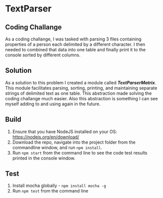 # TextParser 

## Coding Challange
As a coding challange, I was tasked with parsing 3 files containing properties of a person each delimited by a different character. I then needed to combined that data into one table and finally print it to the console sorted by different columns. 

## Solution
As a solution to this problem I created a module called ***TextParserMatrix***. This module facilitates parsing, sorting, printing, and maintaining separate strings of delimited text as one table. This abstraction made solving the coding challange much easier. Also this abstraction is something I can see myself adding to and using again in the future. 

## Build

1. Ensure that you have NodeJS installed on your OS: https://nodejs.org/en/download/
2. Download the repo, navigate into the project folder from the commandline window, and run `npm install`.
3. Run `npm start` from the command line to see the code test results printed in the console window.

## Test
1. Install mocha globally - `npm install mocha -g`
2. Run `npm test` from the command line
